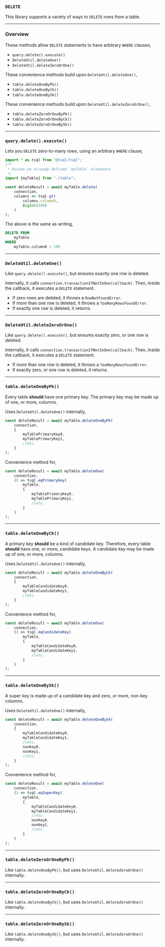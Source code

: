 ### `DELETE`

This library supports a variety of ways to `DELETE` rows from a table.

-----

### Overview

These methods allow `DELETE` statements to have arbitrary `WHERE` clauses,
+ `query.delete().execute()`
+ `DeleteUtil.deleteOne()`
+ `DeleteUtil.deleteZeroOrOne()`

These convenience methods build upon `DeleteUtil.deleteOne()`,
+ `table.deleteOneByPk()`
+ `table.deleteOneByCk()`
+ `table.deleteOneBySk()`

These convenience methods build upon `DeleteUtil.deleteZeroOrOne()`,
+ `table.deleteZeroOrOneByPk()`
+ `table.deleteZeroOrOneByCk()`
+ `table.deleteZeroOrOneBySk()`

-----

### `query.delete().execute()`

Lets you `DELETE` zero-to-many rows, using an arbitrary `WHERE` clause,
```ts
import * as tsql from "@tsql/tsql";
/**
 * Assume we already defined `myTable` elsewhere
 */
import {myTable} from "./table";

const deleteResult = await myTable.delete(
    connection,
    columns => tsql.gt(
        columns.column0,
        BigInt(199)
    )
);
```

The above is the same as writing,
```sql
DELETE FROM
    myTable
WHERE
    myTable.column0 > 199
```

-----

### `DeleteUtil.deleteOne()`

Like `query.delete().execute()`, but ensures exactly one row is deleted.

Internally, it calls `connection.transactionIfNotInOne(callback)`.
Then, inside the callback, it executes a `DELETE` statement.

+ If zero rows are deleted, it throws a `RowNotFoundError`.
+ If more than one row is deleted, it throws a `TooManyRowsFoundError`.
+ If exactly one row is deleted, it returns.

-----

### `DeleteUtil.deleteZeroOrOne()`

Like `query.delete().execute()`, but ensures exactly zero, or one row is deleted.

Internally, it calls `connection.transactionIfNotInOne(callback)`.
Then, inside the callback, it executes a `DELETE` statement.

+ If more than one row is deleted, it throws a `TooManyRowsFoundError`.
+ If exactly zero, or one row is deleted, it returns.

-----

### `table.deleteOneByPk()`

Every table **should** have one primary key.
The primary key may be made up of one, or more, columns.

Uses `DeleteUtil.deleteOne()` internally,
```ts
const deleteResult = await myTable.deleteOneByPk(
    connection,
    {
        myTablePrimaryKey0,
        myTablePrimaryKey1,
        //etc.
    }
);
```

Convenience method for,
```ts
const deleteResult = await myTable.deleteOne(
    connection,
    () => tsql.eqPrimaryKey(
        myTable,
        {
            myTablePrimaryKey0,
            myTablePrimaryKey1,
            //etc.
        }
    )
);
```

-----

### `table.deleteOneByCk()`

A primary key **should** be a kind of candidate key.
Therefore, every table **should** have one, or more, candidate keys.
A candidate key may be made up of one, or more, columns.

Uses `DeleteUtil.deleteOne()` internally,
```ts
const deleteResult = await myTable.deleteOneByCk(
    connection,
    {
        myTableCandidateKey0,
        myTableCandidateKey1,
        //etc.
    }
);
```

Convenience method for,
```ts
const deleteResult = await myTable.deleteOne(
    connection,
    () => tsql.eqCandidateKey(
        myTable,
        {
            myTableCandidateKey0,
            myTableCandidateKey1,
            //etc.
        }
    )
);
```

-----

### `table.deleteOneBySk()`

A super key is made up of a candidate key and zero, or more, non-key columns.

Uses `DeleteUtil.deleteOne()` internally,
```ts
const deleteResult = await myTable.deleteOneBySk(
    connection,
    {
        myTableCandidateKey0,
        myTableCandidateKey1,
        //etc.
        nonKey0,
        nonKey1,
        //etc.
    }
);
```

Convenience method for,
```ts
const deleteResult = await myTable.deleteOne(
    connection,
    () => tsql.eqSuperKey(
        myTable,
        {
            myTableCandidateKey0,
            myTableCandidateKey1,
            //etc.
            nonKey0,
            nonKey1,
            //etc.
        }
    )
);
```

-----

### `table.deleteZeroOrOneByPk()`

Like `table.deleteOneByPk()`, but uses `DeleteUtil.deleteZeroOrOne()` internally.

-----

### `table.deleteZeroOrOneByCk()`

Like `table.deleteOneByCk()`, but uses `DeleteUtil.deleteZeroOrOne()` internally.

-----

### `table.deleteZeroOrOneBySk()`

Like `table.deleteOneBySk()`, but uses `DeleteUtil.deleteZeroOrOne()` internally.
